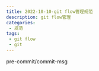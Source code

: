 ```yaml
---
title: 2022-10-10-git flow管理规范
description: git flow管理
categories:
 - 规范
tags:
 - git flow
 - git
---
```

pre-commit/commit-msg